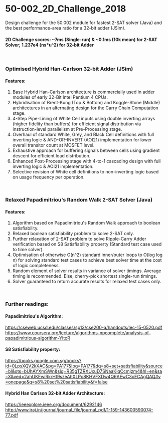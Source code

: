 # 50-002_2D_Challenge_2018
Design challenge for the 50.002 module for fastest 2-SAT solver (Java) and the best performance-area ratio for a 32-bit adder (JSim).

#### 2D Challenge scores: ~7ms (Single-run) & ~0.1ms (10k mean) for 2-SAT Solver; 1.237e4 (ns*u^2) for 32-bit Adder 

</br >

### Optimised Hybrid Han-Carlson 32-bit Adder (JSim)
#### Features:
1) Base Hybrid Han-Carlson architecture is commercially used in adder modules of early 32-Bit Intel Pentium 4 CPUs.
2) Hybridisation of Brent-Kung (Top & Bottom) and Koggle-Stone (Middle) architectures in an alternating design for the Carry Chain Computation stage.
3) 4-Step Pipe-Lining of White Cell inputs using double inverting arrays (higher fidelity than buffers) for efficient signal distribution via instruction-level parallelism at Pre-Processing stage.
4) Overhaul of standard White, Grey, and Black Cell definitions with full inverting logic & AND-OR-INVERT (AOI21) implementation for lower overall transitor count at MOSFET level.
5) Exhaustive approach for buffering signals between cells using gradient descent for efficient load distribution.
6) Enhanced Post-Processing stage with 4-to-1 cascading design with full inverting logic & AOI21 implementation.
7) Selective revision of White cell definitions to non-inverting logic based on usage frequency per operation.

</br >

### Relaxed Papadimitriou's Random Walk 2-SAT Solver (Java)
#### Features:
1) Algorithm based on Papadimitriou's Random Walk approach to boolean satisfiability.
2) Relaxed boolean satisfiability problem to solve 2-SAT only.
3) Further relaxation of 2-SAT problem to solve Ripple-Carry Adder verification based on S8 Satisfiability property (Standard test case used to time solver).
4) Optimisation of otherwise O(n^2) standard inner/outer loops to O(log log n) for solving standard test cases to achieve best solver time at the cost of logic completeness.
5) Random element of solver results in variance of solver timings. Average timing is recommended. Else, cherry-pick shortest single-run timings.
6) Solver guaranteed to return accurate results for relaxed test cases only.  

</br >

### Further readings:
#### Papadimitriou's Algorithm:
https://cseweb.ucsd.edu/classes/sp13/cse200-a/handouts/lec-15-0520.pdf </br >
https://www.coursera.org/lecture/algorithms-npcomplete/analysis-of-papadimitrious-algorithm-YltoR
#### S8 Satisfiability property:
https://books.google.com.sg/books?id=0LpsXQV2kXAC&pg=PA177&lpg=PA177&dq=s8+set+satisfiability&source=bl&ots=bUhAYXmSWn&sig=R35gTZRXUxuD7SNaaKiqCcmjzm4&hl=en&sa=X&ved=2ahUKEwiRkrHt9szeAhXLPo8KHVFXDw4Q6AEwC3oECAgQAQ#v=onepage&q=s8%20set%20satisfiability&f=false

#### Hybrid Han Carlson 32-bit Adder Architecture:
https://ieeexplore.ieee.org/document/6292146 </br >
http://www.iraj.in/journal/journal_file/journal_pdf/1-159-143600590074-77.pdf
